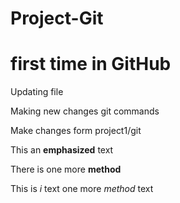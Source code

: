 # Project-Git

# first time in GitHub

Updating file

Making new changes git commands

Make changes form project1/git


This an **emphasized** text

There is  one more __method__


This is _i_ text
one more  *method* text
